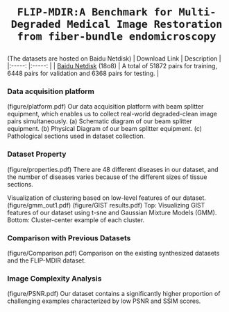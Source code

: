 # <p align=center> `FLIP-MDIR:A Benchmark for Multi-Degraded Medical Image Restoration from fiber-bundle endomicroscopy`</p>

(The datasets are hosted on Baidu Netdisk)
| Download Link | Description | 
|:-----: |:-----: |
| [Baidu Netdisk](https://pan.baidu.com/s/1YkCvpEBmSlK01CWr6u8VPw) (18o8) | A total of 51872 pairs for training, 6448 pairs for validation and 6368 pairs for testing. |

### Data acquisition platform 
(figure/platform.pdf)
Our data acquisition platform with beam splitter equipment, which enables us to collect real-world degraded-clean image pairs simultaneously. (a) Schematic diagram of our beam splitter equipment.
(b) Physical Diagram of our beam splitter equipment. (c) Pathological sections used in dataset collection.

### Dataset Property
(figure/properties.pdf)
There are 48 different diseases in our dataset, and the number of diseases varies because of the different sizes of tissue sections.

Visualization of clustering based on low-level features of our dataset. 
(figure/gmm_out1.pdf)
(figure/GIST results.pdf)
Top: Visualizing GIST features of our dataset using t-sne and Gaussian Mixture Models (GMM). Bottom: Cluster-center example of each cluster.

### Comparison with Previous Datasets
(figure/Comparison.pdf)
Comparison on the existing synthesized datasets and the FLIP-MDIR dataset.

### Image Complexity Analysis
(figure/PSNR.pdf)
Our dataset contains a significantly higher proportion of challenging examples characterized by low PSNR and SSIM scores.
